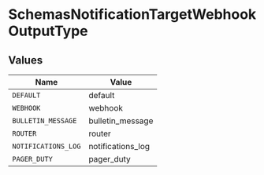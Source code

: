 # SchemasNotificationTargetWebhookOutputType


## Values

| Name                | Value               |
| ------------------- | ------------------- |
| `DEFAULT`           | default             |
| `WEBHOOK`           | webhook             |
| `BULLETIN_MESSAGE`  | bulletin_message    |
| `ROUTER`            | router              |
| `NOTIFICATIONS_LOG` | notifications_log   |
| `PAGER_DUTY`        | pager_duty          |